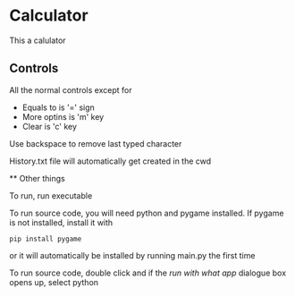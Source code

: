 # Calculator 

This a calulator 

## Controls

All the normal controls except for 

* Equals to is '=' sign
* More optins is 'm' key
* Clear is 'c' key

Use backspace to remove last typed character

History.txt file will automatically get created in the cwd

** Other things

To run, run executable

To run source code, you will need python and pygame installed. If pygame is not installed, install it with

```
pip install pygame
```

or it will automatically be installed by running main.py the first time

To run source code, double click and if the *run with what app* dialogue box opens up, select python
